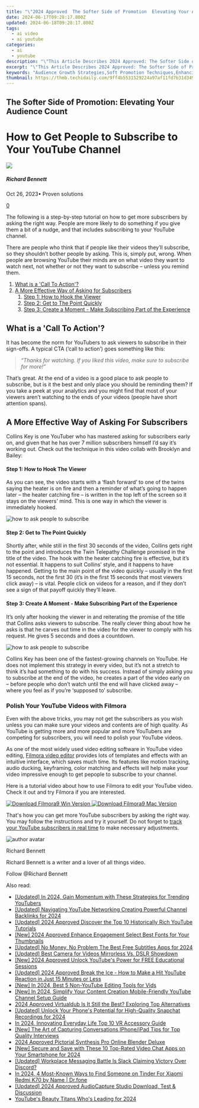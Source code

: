 ```yaml
---
title: "\"2024 Approved  The Softer Side of Promotion  Elevating Your Audience Count\""
date: 2024-06-17T09:28:17.800Z
updated: 2024-06-18T09:28:17.800Z
tags:
  - ai video
  - ai youtube
categories:
  - ai
  - youtube
description: "\"This Article Describes 2024 Approved: The Softer Side of Promotion: Elevating Your Audience Count\""
excerpt: "\"This Article Describes 2024 Approved: The Softer Side of Promotion: Elevating Your Audience Count\""
keywords: "Audience Growth Strategies,Soft Promotion Techniques,Enhancing Brand Engagement,Building Audience Relationships,Effective Marketing Approaches,Boosting Audience Trust,Cultivating Audience Loyalty"
thumbnail: https://thmb.techidaily.com/9ff4b5531529224a97af11fd7b31d3496bf7818fcfc9f8eeee6fcb2c56355c7c.jpg
---
```


## The Softer Side of Promotion: Elevating Your Audience Count

# How to Get People to Subscribe to Your YouTube Channel

![](https://images.wondershare.com/filmora/article-images/richard-bennett.jpg)

##### Richard Bennett

 Oct 26, 2023• Proven solutions

[0](#commentsBoxSeoTemplate)

The following is a step-by-step tutorial on how to get more subscribers by asking the right way. People are more likely to do something if you give them a bit of a nudge, and that includes subscribing to your YouTube channel.

There are people who think that if people like their videos they’ll subscribe, so they shouldn’t bother people by asking. This is, simply put, wrong. When people are browsing YouTube their minds are on what video they want to watch next, not whether or not they want to subscribe – unless you remind them.

1. [What is a 'Call To Action'?](#cta)
2. [A More Effective Way of Asking for Subscribers](#betterway)  
   1. [Step 1: How to Hook the Viewer](#hook)  
   2. [Step 2: Get to The Point Quickly](#point)  
   3. [Step 3: Create a Moment - Make Subscribing Part of the Experience](#moment)

## What is a 'Call To Action'?

It has become the norm for YouTubers to ask viewers to subscribe in their sign-offs. A typical CTA (‘call to action’) goes something like this:

> _“Thanks for watching. If you liked this video, make sure to subscribe for more!”_

That’s great. At the end of a video is a good place to ask people to subscribe, but is it the best and only place you should be reminding them? If you take a peek at your analytics and you might find that most of your viewers aren’t watching to the ends of your videos (people have short attention spans).

## A More Effective Way of Asking For Subscribers

Collins Key is one YouTuber who has mastered asking for subscribers early on, and given that he has over 7 million subscribers himself I’d say it’s working out. Check out the technique in this video collab with Brooklyn and Bailey:

#### Step 1: How to Hook The Viewer

As you can see, the video starts with a ‘flash forward’ to one of the twins saying the heater is on fire and then a reminder of what’s going to happen later – the heater catching fire – is written in the top left of the screen so it stays on the viewers' mind. This is one way in which the viewer is immediately hooked.

![how to ask people to subscribe](https://images.wondershare.com/filmora/article-images/ask-people-to-subscribe-by-hook.jpg)

#### Step 2: Get to The Point Quickly

Shortly after, while still in the first 30 seconds of the video, Collins gets right to the point and introduces the Twin Telepathy Challenge promised in the title of the video. The hook with the heater catching fire is effective, but it’s not essential. It happens to suit Collins’ style, and it happens to have happened. Getting to the main point of the video quickly – usually in the first 15 seconds, not the first 30 (it’s in the first 15 seconds that most viewers click away) – is vital. People click on videos for a reason, and if they don’t see a sign of that payoff quickly they’ll leave.

#### Step 3: Create A Moment - Make Subscribing Part of the Experience

It’s only after hooking the viewer in and reiterating the promise of the title that Collins asks viewers to subscribe. The really clever thing about how he asks is that he carves out time in the video for the viewer to comply with his request. He gives 5 seconds and does a countdown.

![how to ask people to subscribe](https://images.wondershare.com/filmora/article-images/ask-people-to-subscribe-in-perfect-moment.jpg)

Collins Key has been one of the fastest-growing channels on YouTube. He does not implement this strategy in every video, but it’s not a stretch to think it’s had something to do with his success. Instead of simply asking you to subscribe at the end of the video, he creates a part of the video early on – before people who don’t watch until the end will have clicked away – where you feel as if you’re ‘supposed to’ subscribe.

### Polish Your YouTube Videos with Filmora

Even with the above tricks, you may not get the subscribers as you wish unless you can make sure your videos and contents are of high quality. As YouTube is getting more and more popular and more YouTubers are competing for subscribers, you will need to polish your YouTube videos.

As one of the most widely used video editing software in YouTube video editing, [Filmora video editor](https://tools.techidaily.com/wondershare/filmora/download/) provides lots of templates and effects with an intuitive interface, which saves much time. Its features like motion tracking, audio ducking, keyframing, color matching and effects will help make your video impressive enough to get pepople to subscribe to your channel.

Here is a tutorial video about how to use Filmora to edit your YouTube video. Check it out and try Filmora if you are interested.

[![Download Filmora9 Win Version](https://images.wondershare.com/filmora/guide/download-btn-win.jpg) ](https://tools.techidaily.com/wondershare/filmora/download/) [![Download Filmora9 Mac Version](https://images.wondershare.com/filmora/guide/download-btn-mac.jpg) ](https://tools.techidaily.com/wondershare/filmora/download/)

That's how you can get more YouTube subscribers by asking the right way. You may follow the instructions and try it yourself. Do not forget to [track your YouTube subscribers in real time](https://tools.techidaily.com/wondershare/filmora/download/) to make necessary adjustments.

![author avatar](https://images.wondershare.com/filmora/article-images/richard-bennett.jpg)

Richard Bennett

Richard Bennett is a writer and a lover of all things video.

Follow @Richard Bennett


<ins class="adsbygoogle"
     style="display:block"
     data-ad-format="autorelaxed"
     data-ad-client="ca-pub-7571918770474297"
     data-ad-slot="1223367746"></ins>



<ins class="adsbygoogle"
     style="display:block"
     data-ad-client="ca-pub-7571918770474297"
     data-ad-slot="8358498916"
     data-ad-format="auto"
     data-full-width-responsive="true"></ins>

<span class="atpl-alsoreadstyle">Also read:</span>
<div><ul>
<li><a href="https://youtube-data.techidaily.com/ed-in-2024-gain-momentum-with-these-strategies-for-trending-youtubers/"><u>[Updated] In 2024, Gain Momentum with These Strategies for Trending YouTubers</u></a></li>
<li><a href="https://youtube-data.techidaily.com/ed-navigating-youtube-networking-creating-powerful-channel-backlinks-for-2024/"><u>[Updated] Navigating YouTube Networking  Creating Powerful Channel Backlinks for 2024</u></a></li>
<li><a href="https://youtube-data.techidaily.com/ed-2024-approved-discover-the-top-10-historically-rich-youtube-tutorials/"><u>[Updated] 2024 Approved  Discover the Top 10 Historically Rich YouTube Tutorials</u></a></li>
<li><a href="https://youtube-data.techidaily.com/024-approved-enhance-engagement-select-best-fonts-for-your-thumbnails/"><u>[New] 2024 Approved  Enhance Engagement  Select Best Fonts for Your Thumbnails</u></a></li>
<li><a href="https://youtube-data.techidaily.com/ed-no-money-no-problem-the-best-free-subtitles-apps-for-2024/"><u>[Updated] No Money, No Problem  The Best Free Subtitles Apps for 2024</u></a></li>
<li><a href="https://youtube-data.techidaily.com/ed-best-camera-for-videos-mirrorless-vs-dslr-showdown/"><u>[Updated] Best Camera for Videos  Mirrorless Vs. DSLR Showdown</u></a></li>
<li><a href="https://youtube-data.techidaily.com/024-approved-unlock-youtubes-power-for-free-educational-sessions/"><u>[New] 2024 Approved  Unlock YouTube's Power for FREE Educational Sessions</u></a></li>
<li><a href="https://youtube-data.techidaily.com/ed-2024-approved-break-the-ice-how-to-make-a-hit-youtube-reaction-in-just-15-minutes-or-less/"><u>[Updated] 2024 Approved  Break the Ice - How to Make a Hit YouTube Reaction in Just 15 Minutes or Less</u></a></li>
<li><a href="https://youtube-data.techidaily.com/n-2024-best-5-non-youtube-editing-tools-for-vids/"><u>[New] In 2024, Best 5 Non-YouTube Editing Tools for Vids</u></a></li>
<li><a href="https://youtube-data.techidaily.com/n-2024-simplify-your-content-creation-mobile-friendly-youtube-channel-setup-guide/"><u>[New] In 2024, Simplify Your Content Creation  Mobile-Friendly YouTube Channel Setup Guide</u></a></li>
<li><a href="https://video-creation-software.techidaily.com/2024-approved-virtualdub-is-it-still-the-best-exploring-top-alternatives/"><u>2024 Approved Virtualdub Is It Still the Best? Exploring Top Alternatives</u></a></li>
<li><a href="https://snapchat-videos.techidaily.com/updated-unlock-your-phones-potential-for-high-quality-snapchat-recordings-for-2024/"><u>[Updated] Unlock Your Phone's Potential for High-Quality Snapchat Recordings for 2024</u></a></li>
<li><a href="https://some-techniques.techidaily.com/in-2024-innovating-everyday-life-top-10-vr-accessory-guide/"><u>In 2024, Innovating Everyday Life  Top 10 VR Accessory Guide</u></a></li>
<li><a href="https://some-skills.techidaily.com/new-the-art-of-capturing-conversations-iphoneipad-tips-for-top-quality-interviews/"><u>[New] The Art of Capturing Conversations  IPhone/iPad Tips for Top Quality Interviews</u></a></li>
<li><a href="https://extra-approaches.techidaily.com/2024-approved-pictorial-synthesis-pro-online-blender-deluxe/"><u>2024 Approved  Pictorial Synthesis Pro  Online Blender Deluxe</u></a></li>
<li><a href="https://video-capture.techidaily.com/new-secure-and-save-with-these-10-top-rated-video-chat-apps-on-your-smartphone-for-2024/"><u>[New] Secure and Save with These 10 Top-Rated Video Chat Apps on Your Smartphone for 2024</u></a></li>
<li><a href="https://discord-videos.techidaily.com/updated-workplace-messaging-battle-is-slack-claiming-victory-over-discord/"><u>[Updated] Workplace Messaging Battle  Is Slack Claiming Victory Over Discord?</u></a></li>
<li><a href="https://fix-guide.techidaily.com/in-2024-4-most-known-ways-to-find-someone-on-tinder-for-xiaomi-redmi-k70-by-name-drfone-by-drfone-virtual-android/"><u>In 2024, 4 Most-Known Ways to Find Someone on Tinder For Xiaomi Redmi K70 by Name | Dr.fone</u></a></li>
<li><a href="https://on-screen-recording.techidaily.com/updated-2024-approved-audiocapture-studio-download-test-and-discussion/"><u>[Updated] 2024 Approved  AudioCapture Studio  Download, Test & Discussion</u></a></li>
<li><a href="https://facebook-record-videos.techidaily.com/youtubes-beauty-titans-whos-leading-for-2024/"><u>YouTube's Beauty Titans  Who's Leading  for 2024</u></a></li>
</ul></div>
